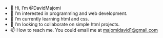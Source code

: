 - 👋 Hi, I’m @DavidMajomi
- 👀 I’m interested in programming and web development.
- 🌱 I’m currently learning html and css.
- 💞️ I’m looking to collaborate on simple html projects.
- 📫 How to reach me. You could email me at majomidavid1@gmail.com

<!---
DavidMajomi/DavidMajomi is a ✨ special ✨ repository because its `README.md` (this file) appears on your GitHub profile.
You can click the Preview link to take a look at your changes.
--->
